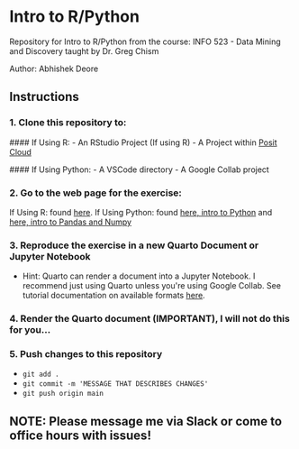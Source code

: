 # Intro to R/Python

Repository for Intro to R/Python from the course: INFO 523 - Data Mining and Discovery taught by Dr. Greg Chism

Author: Abhishek Deore

## Instructions

### 1. Clone this repository to:

\#### If Using R: - An RStudio Project (If using R) - A Project within [Posit Cloud](https://posit.cloud/)

\#### If Using Python: - A VSCode directory - A Google Collab project

### 2. Go to the web page for the exercise:

If Using R: found [here](https://datamineaz.org/slides/week1/week1-2-r-tutorial). If Using Python: found [here, intro to Python](https://datamineaz.org/python/pythontutorial) and [here, intro to Pandas and Numpy](https://datamineaz.org/python/intropandasnumpy)

### 3. Reproduce the exercise in a new Quarto Document or Jupyter Notebook

-   Hint: Quarto can render a document into a Jupyter Notebook. I recommend just using Quarto unless you're using Google Collab. See tutorial documentation on available formats [here](%5Bhttps://posit.cloud/%5D(https://quarto.org/docs/output-formats/all-formats.html)https://quarto.org/docs/output-formats/all-formats.html).

### 4. Render the Quarto document (IMPORTANT), I will not do this for you...

### 5. Push changes to this repository

-   `git add .`
-   `git commit -m 'MESSAGE THAT DESCRIBES CHANGES'`
-   `git push origin main`

## NOTE: Please message me via Slack or come to office hours with issues!
